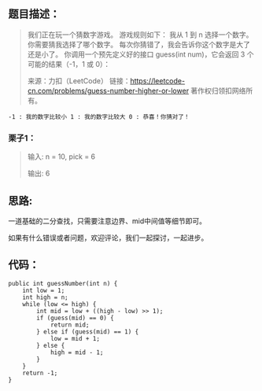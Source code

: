 ## 题目描述：
>我们正在玩一个猜数字游戏。 游戏规则如下：
>我从 1 到 n 选择一个数字。 你需要猜我选择了哪个数字。
>每次你猜错了，我会告诉你这个数字是大了还是小了。
>你调用一个预先定义好的接口 guess(int num)，它会返回 3 个可能的结果（-1，1 或 0）：
>
>来源：力扣（LeetCode）
链接：https://leetcode-cn.com/problems/guess-number-higher-or-lower
著作权归领扣网络所有。
 
`-1 : 我的数字比较小
  1 : 我的数字比较大
  0 : 恭喜！你猜对了！`

### 栗子1：

> 输入: n = 10, pick = 6
>
> 输出: 6

## 思路:
一道基础的二分查找，只需要注意边界、mid中间值等细节即可。

如果有什么错误或者问题，欢迎评论，我们一起探讨，一起进步。
## 代码：
    public int guessNumber(int n) {
        int low = 1;
        int high = n;
        while (low <= high) {
            int mid = low + ((high - low) >> 1);
            if (guess(mid) == 0) {
                return mid;
            } else if (guess(mid) == 1) {
                low = mid + 1;
            } else {
                high = mid - 1;
            }
        }
        return -1;
    }
